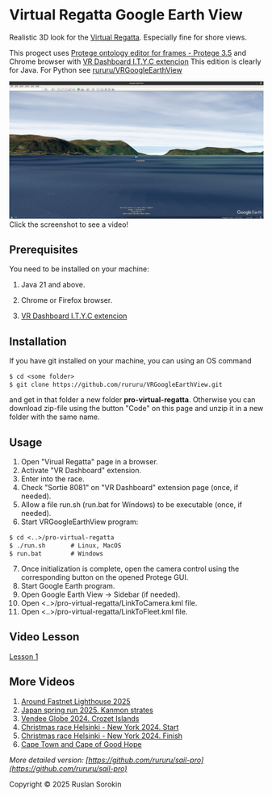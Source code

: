 # Virtual Regatta Google Earth View

Realistic 3D look for the [Virtual Regatta](https://www.virtualregatta.com/en/offshore-game/).
Especially fine for shore views.

This progect uses [Protege ontology editor for frames - Protege 3.5](https://protege.stanford.edu/download/protege/3.5/installanywhere/Web_Installers/) and
Chrome browser with
[VR Dashboard I.T.Y.C extencion](https://chromewebstore.google.com/search/I.T.Y.C%20Dashboard?utm_source=ext_app_menu)
This edition is clearly for Java. For Python see [rururu/VRGoogleEarthView](https://github.com/rururu/VRGoogleEarthView)

[![Watch the video](1.png)](https://www.youtube.com/watch?v=-mU8IFLJL6w)
Click the screenshot to see a video!

## Prerequisites

You need to be installed on your machine:

1. Java 21 and above.

1. Chrome or Firefox browser.

2. [VR Dashboard I.T.Y.C extencion](https://chromewebstore.google.com/search/I.T.Y.C%20Dashboard?utm_source=ext_app_menu)

## Installation

If you have git installed on your machine, you can using an OS command

```shell
$ cd <some folder>
$ git clone https://github.com/rururu/VRGoogleEarthView.git
```
and get in that folder a new folder __pro-virtual-regatta__.
Otherwise you can download zip-file using the button "Code" on this page and unzip it in a new folder with the same name.
 
## Usage

1. Open "Virual Regatta" page in a browser.
2. Activate "VR Dashboard" extension.
3. Enter into the race.
4. Check "Sortie 8081" on "VR Dashboard" extension page (once, if needed).
5. Allow a file run.sh (run.bat for Windows) to be executable (once, if needed).
6. Start VRGoogleEarthView program:

```shell
$ cd <..>/pro-virtual-regatta
$ ./run.sh       # Linux, MacOS
$ run.bat        # Windows
```
7. Once initialization is complete, open the camera control using the corresponding button on the opened Protege GUI.
8. Start Google Earth program.
9. Open Google Earth View -> Sidebar (if needed).
10. Open <..>/pro-virtual-regatta/LinkToCamera.kml file.
11. Open <..>/pro-virtual-regatta/LinkToFleet.kml file.


## Video Lesson

[Lesson 1](https://youtu.be/e0vCwdhOMXg)

## More Videos

1. [Around Fastnet Lighthouse 2025](https://youtu.be/0RJvrW5n3Sg)
2. [Japan spring run 2025. Kanmon strates](https://www.youtube.com/watch?v=f05fT74qrdg)
3. [Vendee Globe 2024. Crozet Islands](https://www.youtube.com/watch?v=-mU8IFLJL6w)
4. [Christmas race Helsinki - New York 2024. Start](https://www.youtube.com/watch?v=rzFJu84os68)
5. [Christmas race Helsinki - New York 2024. Finish](https://www.youtube.com/watch?v=w5J4xQFkwM0)
6. [Cape Town and Cape of Good Hope](https://youtu.be/NUErnVKNLAw)

_More detailed version: [https://github.com/rururu/sail-pro](https://github.com/rururu/sail-pro)_

Copyright © 2025 Ruslan Sorokin

